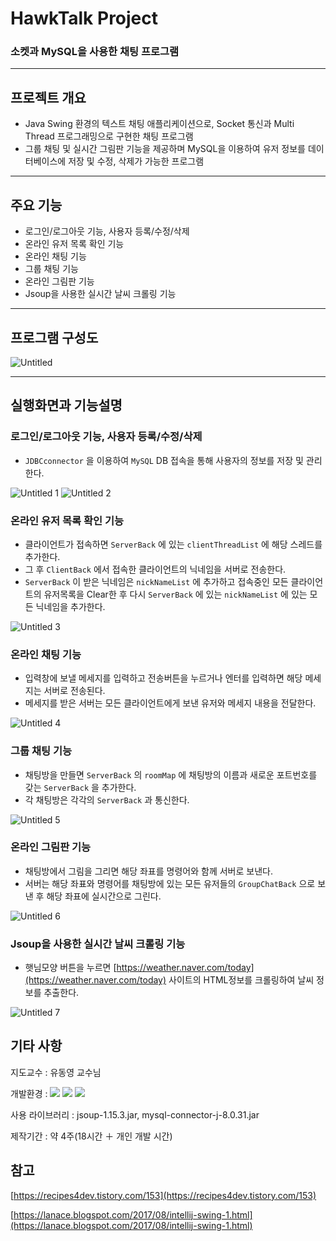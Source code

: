 # HawkTalk Project

### 소켓과 MySQL을 사용한 채팅 프로그램

---

## 프로젝트 개요

- Java Swing 환경의 텍스트 채팅 애플리케이션으로, Socket 통신과 Multi Thread 프로그래밍으로 구현한 채팅 프로그램
- 그룹 채팅 및 실시간 그림판 기능을 제공하며 MySQL을 이용하여 유저 정보를 데이터베이스에 저장 및 수정, 삭제가 가능한 프로그램

---

## 주요 기능

- 로그인/로그아웃 기능, 사용자 등록/수정/삭제
- 온라인 유저 목록 확인 기능
- 온라인 채팅 기능
- 그룹 채팅 기능
- 온라인 그림판 기능
- Jsoup을 사용한 실시간 날씨 크롤링 기능

---

## 프로그램 구성도

![Untitled](https://user-images.githubusercontent.com/112773313/209364871-7b074d59-5833-4ecc-9b21-b9579e868654.png)

---

## **실행화면과 기능설명**

### 로그인/로그아웃 기능, 사용자 등록/수정/삭제

- `JDBCconnector` 을 이용하여 `MySQL` DB 접속을 통해 사용자의 정보를 저장 및 관리한다.

![Untitled 1](https://user-images.githubusercontent.com/112773313/209364647-d0f8ef45-3301-4f68-ad13-580a04fdac48.png)
![Untitled 2](https://user-images.githubusercontent.com/112773313/209364673-e8eef56b-34d1-4eff-9132-44820ac89d60.png)

### 온라인 유저 목록 확인 기능

- 클라이언트가 접속하면 `ServerBack` 에 있는 `clientThreadList` 에 해당 스레드를 추가한다.
- 그 후 `ClientBack` 에서 접속한 클라이언트의 닉네임을 서버로 전송한다.
- `ServerBack` 이 받은 닉네임은 `nickNameList` 에 추가하고 접속중인 모든 클라이언트의 유저목록을 Clear한 후 다시 `ServerBack` 에 있는  `nickNameList` 에 있는 모든 닉네임을 추가한다.

![Untitled 3](https://user-images.githubusercontent.com/112773313/209364688-b5278eb6-fbec-4238-9d33-731394a40c2c.png)

### 온라인 채팅 기능

- 입력창에 보낼 메세지를 입력하고 전송버튼을 누르거나 엔터를 입력하면 해당 메세지는 서버로 전송된다.
- 메세지를 받은 서버는 모든 클라이언트에게 보낸 유저와 메세지 내용을 전달한다.

![Untitled 4](https://user-images.githubusercontent.com/112773313/209364714-17911bd2-6a56-417d-b85d-50ac2f8fc781.png)

### 그룹 채팅 기능

- 채팅방을 만들면 `ServerBack` 의 `roomMap` 에 채팅방의 이름과 새로운 포트번호를 갖는 `ServerBack` 을 추가한다.
- 각 채팅방은 각각의 `ServerBack` 과 통신한다.

![Untitled 5](https://user-images.githubusercontent.com/112773313/209364726-6abdf437-ff1d-4038-aaaf-3be99695277d.png)

### 온라인 그림판 기능

- 채팅방에서 그림을 그리면 해당 좌표를 명령어와 함께 서버로 보낸다.
- 서버는 해당 좌표와 명령어를 채팅방에 있는 모든 유저들의  `GroupChatBack` 으로 보낸 후 해당 좌표에 실시간으로 그린다.

![Untitled 6](https://user-images.githubusercontent.com/112773313/209364742-094d144d-0931-45a0-960d-47dd219a6cf5.png)

### Jsoup을 사용한 실시간 날씨 크롤링 기능

- 햇님모양 버튼을 누르면 [https://weather.naver.com/today](https://weather.naver.com/today) 사이트의 HTML정보를 크롤링하여 날씨 정보를 추출한다.

![Untitled 7](https://user-images.githubusercontent.com/112773313/209364756-aaecbdae-9b52-4a62-89c4-5f2ca184ef84.png)

## 기타 사항

지도교수 : 유동영 교수님

개발환경 : <img src="https://img.shields.io/badge/IntelliJ IDEA-000000?style=for-the-badge&logo=IntelliJ IDEA&logoColor=white"> <img src="https://img.shields.io/badge/Visual Studio Code-007ACC?style=for-the-badge&logo=Visual Studio Code&logoColor=white"> <img src="https://img.shields.io/badge/MySQL-4479A1?style=for-the-badge&logo=MySQL&logoColor=white">

사용 라이브러리 : jsoup-1.15.3.jar, mysql-connector-j-8.0.31.jar

제작기간 : 약 4주(18시간 ＋ 개인 개발 시간)

## 참고

[https://recipes4dev.tistory.com/153](https://recipes4dev.tistory.com/153)

[https://lanace.blogspot.com/2017/08/intellij-swing-1.html](https://lanace.blogspot.com/2017/08/intellij-swing-1.html)
